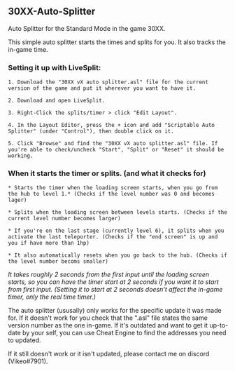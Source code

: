 ## 30XX-Auto-Splitter
Auto Splitter for the Standard Mode in the game 30XX.

This simple auto splitter starts the times and splits for you. It also tracks the in-game time.

### Setting it up with LiveSplit:
	
	1. Download the "30XX vX auto splitter.asl" file for the current version of the game and put it wherever you want to have it.
	
	2. Download and open LiveSplit.
	
	3. Right-Click the splits/timer > click "Edit Layout".
	
	4. In the Layout Editor, press the + icon and add "Scriptable Auto Splitter" (under "Control"), then double click on it.
	
	5. Click "Browse" and find the "30XX vX auto splitter.asl" file. If you're able to check/uncheck "Start", "Split" or "Reset" it should be working.

### When it starts the timer or splits. (and what it checks for)
	
	* Starts the timer when the loading screen starts, when you go from the hub to level 1.* (Checks if the level number was 0 and becomes lager)
    	
	* Splits when the loading screen between levels starts. (Checks if the current level number becomes larger)
	
	* If you're on the last stage (currently level 6), it splits when you activate the last teleporter. (Checks if the "end screen" is up and you if have more than 1hp)
	
	* It also automatically resets when you go back to the hub. (Checks if the level number becoms smaller)
    
_It takes roughly 2 seconds from the first input until the loading screen starts, so you can have the timer start at 2 seconds if you want it to start from first input. (Setting it to start at 2 seconds doesn't affect the in-game timer, only the real time timer.)_

The auto splitter (ususally) only works for the specific update it was made for. If it doesn't work for you check that the ".asl" file states the same version number as the one in-game. If it's outdated and want to get it up-to-date by your self, you can use Cheat Engine to find the addresses you need to updated.

If it still doesn't work or it isn't updated, please contact me on discord (Vikeo#7901).
